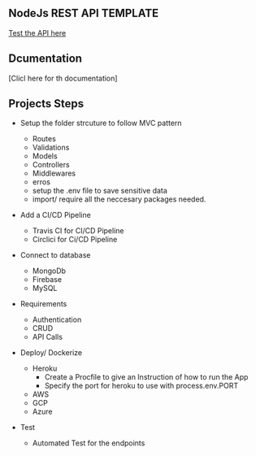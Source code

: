 ## NodeJs REST API TEMPLATE

[Test the API here](https://rest-api-templates.herokuapp.com/)

## Dcumentation

[Clicl here for th documentation]

## Projects Steps

- Setup the folder strcuture to follow MVC pattern

  - Routes
  - Validations
  - Models
  - Controllers
  - Middlewares
  - erros
  - setup the .env file to save sensitive data
  - import/ require all the neccesary packages needed.

- Add a CI/CD Pipeline

  - Travis CI for CI/CD Pipeline
  - Circlici for Ci/CD Pipeline

- Connect to database
  - MongoDb
  - Firebase
  - MySQL
- Requirements
  - Authentication
  - CRUD
  - API Calls
- Deploy/ Dockerize
  - Heroku
    - Create a Procfile to give an Instruction of how to run the App
    - Specify the port for heroku to use with process.env.PORT
  - AWS
  - GCP
  - Azure
- Test
  - Automated Test for the endpoints
